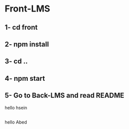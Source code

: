 # Front-LMS
## 1- cd front 
## 2- npm install
## 3- cd ..
## 4- npm start
## 5- Go to Back-LMS and read README


hello hsein

##
hello Abed 

